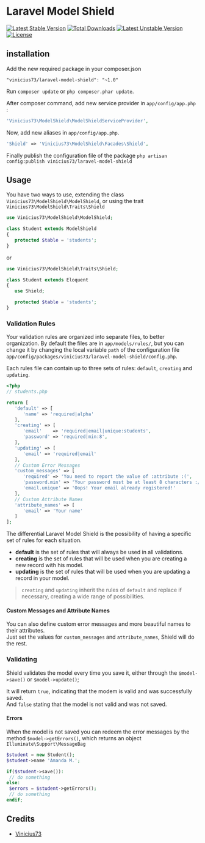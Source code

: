 # Laravel Model Shield

[![Latest Stable Version](https://poser.pugx.org/vinicius73/laravel-model-shield/v/stable.svg)](https://packagist.org/packages/vinicius73/laravel-model-shield) [![Total Downloads](https://poser.pugx.org/vinicius73/laravel-model-shield/downloads.svg)](https://packagist.org/packages/vinicius73/laravel-model-shield) [![Latest Unstable Version](https://poser.pugx.org/vinicius73/laravel-model-shield/v/unstable.svg)](https://packagist.org/packages/vinicius73/laravel-model-shield) [![License](https://poser.pugx.org/vinicius73/laravel-model-shield/license.svg)](https://packagist.org/packages/vinicius73/laravel-model-shield)

## installation

Add the new required package in your composer.json

```
"vinicius73/laravel-model-shield": "~1.0"
```

Run `composer update` or `php composer.phar update`.

After composer command, add new service provider in `app/config/app.php` :

```php
'Vinicius73\ModelShield\ModelShieldServiceProvider',
```

Now, add new aliases in `app/config/app.php`.

```php
'Shield' => 'Vinicius73\ModelShield\Facades\Shield',
```

Finally publish the configuration file of the package `php artisan config:publish vinicius73/laravel-model-shield`

## Usage

You have two ways to use, extending the class `Vinicius73\ModelShield\ModelShield`, or using the trait `Vinicius73\ModelShield\Traits\Shield`

```php
use Vinicius73\ModelShield\ModelShield;

class Student extends ModelShield
{
   protected $table = 'students';
}
```

or

```php
use Vinicius73\ModelShield\Traits\Shield;

class Student extends Eloquent
{
   use Shield;

   protected $table = 'students';
}
```

### Validation Rules

Your validation rules are organized into separate files, to better organization.
By default the files are in `app/models/rules/`, but you can change it by changing the local variable `path` of the configuration file
`app/config/packages/vinicius73/laravel-model-shield/config.php`.

Each rules file can contain up to three sets of rules: `default`, `creating` and `updating`.

```php
<?php
// students.php

return [
   'default' => [
      'name' => 'required|alpha'
   ],
   'creating' => [
      'email'    => 'required|email|unique:students',
      'password' => 'required|min:8',
   ],
   'updating' => [
      'email' => 'required|email'
   ],
   // Custom Error Messages
   'custom_messages' => [
      'required' => 'You need to report the value of :attribute :(',
      'password.min' => 'Your password must be at least 8 characters :/',
      'email.unique' => 'Oops! Your email already registered!'
   ],
   // Custom Attribute Names
   'attribute_names' => [
      'email' => 'Your name'
   ]
];
```

The differential Laravel Model Shield is the possibility of having a specific set of rules for each situation.  
- **default** is the set of rules that will always be used in all validations.
- **creating** is the set of rules that will be used when you are creating a new record with his model.
- **updating** is the set of rules that will be used when you are updating a record in your model.

> `creating` and `updating` inherit the rules of `default` and replace if necessary, creating a wide range of possibilities.

#### Custom Messages and Attribute Names

You can also define custom error messages and more beautiful names to their attributes.  
Just set the values for `custom_messages` and `attribute_names`, Shield will do the rest.

### Validating

Shield validates the model every time you save it, either through the `$model->save()` or `$model->update()`;

It will return `true`, indicating that the modem is valid and was successfully saved.   
And `false` stating that the model is not valid and was not saved.

#### Errors

When the model is not saved you can redeem the error messages by the method `$model->getErrors()`, which returns an object `Illuminate\Support\MessageBag`

```php
$student = new Student();
$student->name 'Amanda M.';

if($student->save()):
 // do something
else:
 $errors = $student->getErrors();
 // do something
endif;
```

## Credits
- [Vinicius73](https://github.com/vinicius73)
